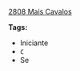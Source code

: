 [2808 Mais Cavalos](https://www.urionlinejudge.com.br/judge/pt/problems/view/2808)

**Tags:**
- Iniciante
- `C`
- Se